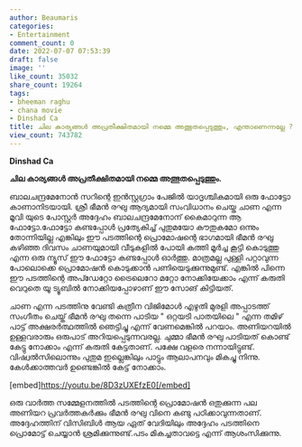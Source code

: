 ```yaml
---
author: Beaumaris
categories:
- Entertainment
comment_count: 0
date: 2022-07-07 07:53:39
draft: false
image: ''
like_count: 35032
share_count: 19264
tags:
- bheeman raghu
- chana movie
- Dinshad Ca
title: ചില കാര്യങ്ങൾ അപ്രതീക്ഷിതമായി നമ്മെ അത്ഭുതപ്പെടുത്തും, എന്താണെന്നല്ലേ ?
view_count: 743782
---
```


**Dinshad Ca**

**ചില കാര്യങ്ങൾ അപ്രതീക്ഷിതമായി നമ്മെ അത്ഭുതപ്പെടുത്തും.**

ബാലചന്ദ്രമേനോൻ സറിന്റെ ഇൻസ്റ്റഗ്രാം പേജിൽ യാദൃശ്ചികമായി ഒരു ഫോട്ടോ കാണാനിടയായി. ശ്രീ ഭീമൻ രഘു ആദ്യമായി സംവിധാനം ചെയ്ത ചാണ എന്ന മൂവി യുടെ പോസ്റ്റർ അദ്ദേഹം ബാലചന്ദ്രമേനോന് കൈമാറുന്ന ആ ഫോട്ടോ.ഫോട്ടോ കണ്ടപ്പോൾ പ്രത്യേകിച്ച് പുതുമയോ കൗതുകമോ ഒന്നും തോന്നിയില്ല എങ്കിലും ഈ പടത്തിന്റെ പ്രൊമോഷന്റെ ഭാഗമായി ഭീമൻ രഘു കഴിഞ്ഞ ദിവസം ചാണയുമായി വീടുകളിൽ പോയി കത്തി മൂർച്ച കൂട്ടി കൊടുത്തു എന്ന ഒരു ന്യൂസ്‌ ഈ ഫോട്ടോ കണ്ടപ്പോൾ ഓർത്തു. മാത്രമല്ല പുള്ളി പറ്റാവുന്ന പോലൊക്കെ പ്രൊമോഷൻ കൊടുക്കാൻ പണിയെടുക്കുന്നുമുണ്ട്. എങ്കിൽ പിന്നെ ഈ പടത്തിന്റെ അപ്ഡേറ്റോ ട്രൈലെറോ മറ്റോ നോക്കിയേക്കാം എന്ന് കരുതി വെറുതെ യൂ ട്യൂബിൽ നോക്കിയപ്പോഴാണ് ഈ സോങ് കിട്ടിയത്.

ചാണ എന്ന പടത്തിനു വേണ്ടി കത്രീന വിജിമോൾ എഴുതി മുരളി അപ്പാടത്ത് സംഗീതം ചെയ്ത് ഭീമൻ രഘു തന്നെ പാടിയ " ഒറ്റയടി പാതയിലെ " എന്ന തമിഴ് പാട്ട് അക്ഷരർത്ഥത്തിൽ ഞെട്ടിച്ചു എന്ന് വേണമെങ്കിൽ പറയാം. അണിയറയിൽ ഉള്ളവരാരും ഒരുപാട് അറിയപ്പെടുന്നവരല്ല. ചുമ്മാ ഭീമൻ രഘു പാടിയത് കൊണ്ട് കേട്ടു നോക്കാം എന്ന് കരുതി കേട്ടതാണ്. പക്ഷേ വളരെ നന്നായിട്ടുണ്ട്. വിഷ്വൽസിലൊന്നും പുതുമ ഇല്ലെങ്കിലും പാട്ടും ആലാപനവും മികച്ചു നിന്നു. കേൾക്കാത്തവർ ഉണ്ടെങ്കിൽ കേട്ട് നോക്കാം. 

[embed]https://youtu.be/8D3zUXEfzE0[/embed] 

ഒരു വാർത്ത സമ്മേളനത്തിൽ പടത്തിന്റെ പ്രൊമോഷൻ ഒതുക്കുന്ന പല അണിയറ പ്രവർത്തകർക്കും ഭീമൻ രഘു വിനെ കണ്ടു പഠിക്കാവുന്നതാണ്. അദ്ദേഹത്തിന് വിസിബിൾ ആയ ഏത് വേദിയിലും അദ്ദേഹം പടത്തിനെ പ്രൊമോട്ട് ചെയ്യാൻ ശ്രമിക്കുന്നുണ്ട്.പടം മികച്ചതാവട്ടെ എന്ന് ആശംസിക്കുന്നു.